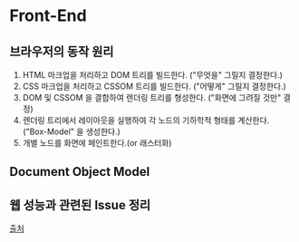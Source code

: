 # Front-End

## 브라우저의 동작 원리
 1. HTML 마크업을 처리하고 DOM 트리를 빌드한다. ("무엇을" 그릴지 결정한다.)
 2. CSS 마크업을 처리하고 CSSOM 트리를 빌드한다. ("어떻게" 그릴지 결정한다.)
 3. DOM 및 CSSOM 을 결합하여 렌더링 트리를 형성한다. ("화면에 그려질 것만" 결정)
 4. 렌더링 트리에서 레이아웃을 실행하여 각 노드의 기하학적 형태를 계산한다. ("Box-Model" 을 생성한다.)
 5. 개별 노드를 화면에 페인트한다.(or 래스터화)

## Document Object Model

## 웹 성능과 관련된 Issue 정리

<!-- ## 알아봐야할 것들
1. api broken pipe 발생 원인과 해결 방법은 무엇일까?
2. vue.js를 설명해보라.
3. angular.js를 설명해보라.
4. 반응형 웹과 적응형 웹의 차이점은?
5. 클로저는 무엇이며, 어떻게 그리고 왜 사용하는지 설명해보라.
6. 최근 경험해 본 프론트엔트 프레임 웍은?
7. (웹)프론트엔드 개발자의 역할과 범위는?
8. Cross-Site Scripting (XSS)을 설명하고, 해결 방안은 무엇인지 말해보라.
9. CORS에 대해 설명할 수 있나?
10. http 프로토콜에서 https이미지를 불러올 수 있나? 불러온다면 어떠한 문제가 있을까. warning을 없앨 수 있는 방법은 무엇일까?
11. SPA(Single Page Application)로 구성된 페이지에서 SEO(Search Engine Optimization)를 할 수 있는 방법은 무엇일까?
12. SSR(Server Side Rendering)은 무엇이고 사용 목적은 무엇인가? -->

[출처](https://github.com/JaeYeopHan/Interview_Question_for_Beginner/tree/master/FrontEnd)
